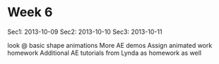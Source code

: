 # Week 6

Sec1: 2013-10-09
Sec2: 2013-10-10
Sec3: 2013-10-11

look @ basic shape animations
More AE demos
Assign animated work homework
Additional AE tutorials from Lynda as homework as well



